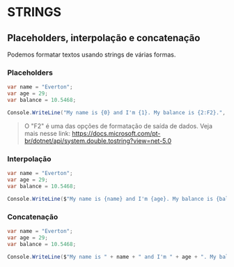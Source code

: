 # STRINGS

## Placeholders, interpolação e concatenação
Podemos formatar textos usando strings de várias formas.  

### Placeholders
```csharp
var name = "Everton";
var age = 29;
var balance = 10.5468;

Console.WriteLine("My name is {0} and I'm {1}. My balance is {2:F2}.", name, age, balance);
```
>O "F2" é uma das opções de formatação de saída de dados. Veja mais nesse link:
>https://docs.microsoft.com/pt-br/dotnet/api/system.double.tostring?view=net-5.0 

### Interpolação
```csharp
var name = "Everton";
var age = 29;
var balance = 10.5468;

Console.WriteLine($"My name is {name} and I'm {age}. My balance is {balance:F2}.");
```

### Concatenação
```csharp
var name = "Everton";
var age = 29;
var balance = 10.5468;

Console.WriteLine($"My name is " + name + " and I'm " + age + ". My balance is " + balance.ToString("F2") + ".");
```